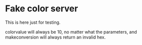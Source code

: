 Fake color server
=================

This is here just for testing.

colorvalue will always be 10, no matter what the parameters, and makeconversion will always return an invalid hex.
